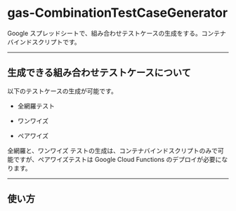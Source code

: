 # gas-CombinationTestCaseGenerator     

Google スプレッドシートで、組み合わせテストケースの生成をする。コンテナバインドスクリプトです。     

-------------------------------------------------------
## 生成できる組み合わせテストケースについて     
以下のテストケースの生成が可能です。    

* 全網羅テスト    

* ワンワイズ     

* ペアワイズ      

全網羅と、ワンワイズ テストの生成は、コンテナバインドスクリプトのみで可能ですが、ペアワイズテストは Google Cloud Functions のデプロイが必要になります。     

--------------------------------------------------------
## 使い方    
